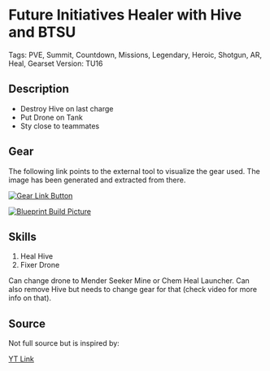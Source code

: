 # Future Initiatives Healer with Hive and BTSU

Tags: PVE, Summit, Countdown, Missions, Legendary, Heroic, Shotgun, AR, Heal, Gearset
Version: TU16

## Description

* Destroy Hive on last charge
* Put Drone on Tank
* Sty close to teammates

## Gear

The following link points to the external tool to visualize the gear used.
The image has been generated and extracted from there.

[![Gear Link Button]({{site.baseurl}}/assets/images/gear-button.png)](https://mxswat.github.io/mx-division-builds/#/IwZgtMAMbdwEwybZrIC5gFYIrogdgE41TZ0A2XCYJBMecPMmTG6lLW5n14AFg4teeTOCjDJ5RgA4GYIgQhdl4rImyCemOdHg4RadPH5qpR+EA)

[![Blueprint Build Picture]({{site.baseurl}}/assets/images/Future-Initiative-Hive-Healer.jpg)]({{site.baseurl}}/assets/images/Future-Initiative-Hive-Healer.jpg)

## Skills

1. Heal Hive
2. Fixer Drone

Can change drone to Mender Seeker Mine or Chem Heal Launcher.
Can also remove Hive but needs to change gear for that (check video for more info on that).

## Source

Not full source but is inspired by:

[YT Link](https://youtu.be/gG8aJwwS5NY)